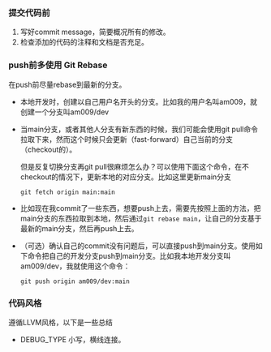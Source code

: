 

### 提交代码前

1. 写好commit message，简要概况所有的修改。
2. 检查添加的代码的注释和文档是否充足。


### push前多使用 Git Rebase

在push前尽量rebase到最新的分支。

- 本地开发时，创建以自己用户名开头的分支。比如我的用户名叫am009，就创建一个分支叫am009/dev

- 当main分支，或者其他人分支有新东西的时候，我们可能会使用git pull命令拉取下来，然而这个时候只会更新（fast-forward）自己当前的分支（checkout的）。

    但是反复切换分支再git pull很麻烦怎么办？可以使用下面这个命令，在不checkout的情况下，更新本地的对应分支。比如这里更新main分支

    ```
    git fetch origin main:main
    ```

- 比如现在我commit了一些东西，想要push上去，需要先按照上面的方法，把main分支的东西拉取到本地，然后通过`git rebase main`，让自己的分支基于最新的main分支，然后再push上去。

- （可选）确认自己的commit没有问题后，可以直接push到main分支。使用如下命令把自己的开发分支push到main分支。比如我本地开发分支叫am009/dev，我就使用这个命令：

    ```
    git push origin am009/dev:main
    ```

### 代码风格

遵循LLVM风格，以下是一些总结

- DEBUG_TYPE 小写，横线连接。


